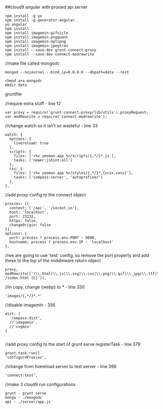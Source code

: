 ##cloud9 angular with proxied api server
```
npm install -g yo
npm install -g generator-angular
yo angular
npm install
npm install imagemin-gifsicle
npm install imagemin-pngquant
npm install imagemin-optipng
npm install imagemin-jpegtran
npm install --save-dev grunt-connect-proxy
npm install --save-dev connect-modrewrite
```
//make file called mongodc
```
mongod --nojournal --bind_ip=0.0.0.0 --dbpath=data --rest
```
```
chmod a+a mongodc
mkdir data
```
gruntfile

//require extra stuff - line 12
```
var proxy = require('grunt-connect-proxy/lib/utils').proxyRequest;
var modRewrite = require('connect-modrewrite');
```
//change watch so it isn't so wasteful - line 33
```
watch: {
  options: {
    livereload: true
  },
  scripts: {
    files: ['<%= yeoman.app %>/scripts/{,*/}*.js'],
    tasks: ['newer:jshint:all']
  },
  css: {
    files: ['<%= yeoman.app %>/styles/{,*/}*.{scss,sass}'],
    tasks: ['compass:server', 'autoprefixer']
  },
},  
```
//add proxy config to the connect object
```
proxies: [{
  context: ['/api', '/socket.io'],
  host: 'localhost',
  port: 23232,
  https: false,
  changeOrigin: false
}],
options: {
  port: process ? process.env.PORT : 9000,
  hostname: process ? process.env.IP : 'localhost'
},
```
//we are going to use 'test' config, so remove the port property and add these to the top of the middleware return object
```
proxy,
modRewrite(['!\\.html|\\.js|\\.svg|\\.css|\\.png|\\.gif|\\.jpg|\\.ttf|\\.woff|\\.otf|\\.swf$ /index.html [L]']),
```              
              
//in copy, change {webp} to *    - line 330         
```
'images/{,*/}*.*'
```
//disable imagemin - 356
```
dist: [
  'compass:dist',
  //'imagemin',
  //'svgmin'
]
      
```
//add proxy config to the start of grunt serve registerTask - line 379
```
grunt.task.run([
'configureProxies',
```      
//change from livereload server to test server - line 398     
```
'connect:test',
```   
//make 3 cloud9 run configurations
```
grunt - grunt serve
mongo - ./mongodc
api - ./server/app.js
```